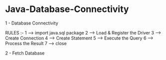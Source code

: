 # Java-Database-Connectivity

1 - Database Connectivity

  RULES :- 
    1 --> import java.sql package
    2 --> Load & Register the Driver
    3 --> Create Connection
    4 --> Create Statement 
    5 --> Execute the Query
      6 --> Process the Result 
  7 --> close

2 - Fetch Database


